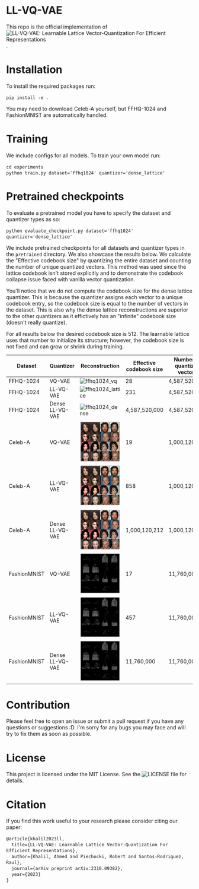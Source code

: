 # LL-VQ-VAE
This repo is the official implementation of ![LL-VQ-VAE: Learnable Lattice Vector-Quantization For Efficient Representations](https://arxiv.org/abs/2310.09382).

# Installation
To install the required packages run:
```
pip install -e .
```

You may need to download Celeb-A yourself, but FFHQ-1024 and FashionMNIST are automatically handled.

# Training
We include configs for all models. To train your own model run:
```
cd experiments
python train.py dataset='ffhq1024' quantizer='dense_lattice'
```

# Pretrained checkpoints
To evaluate a pretrained model you have to specify the dataset and quantizer types as so:
```
python evaluate_checkpoint.py dataset='ffhq1024' quantizer='dense_lattice'
```

We include pretrained checkpoints for all datasets and quantizer types in the `pretrained` directory. We also showcase the results below. We calculate the "Effective codebook size" by quantizing the entire dataset and counting the number of unique quantized vectors. This method was used since the lattice codebook isn't stored explicitly and to demonstrate the codebook collapse issue faced with vanilla vector quantization.

You'll notice that we do not compute the codebook size for the dense lattice quantizer. This is because the quantizer assigns each vector to a unique codebook entry, so the codebook size is equal to the number of vectors in the dataset. This is also why the dense lattice reconstructions are superior to the other quantizers as it effictively has an "infinite" codebook size (doesn't really quantize).

For all results below the desired codebook size is 512. The learnable lattice uses that number to initialize its structure; however, the codebook size is not fixed and can grow or shrink during training.

| Dataset      | Quantizer       | Reconstruction                                                                    | Effective codebook size | Number of quantized vectors |
|--------------|-----------------|-----------------------------------------------------------------------------------|-------------------------|-----------------------------|
| FFHQ-1024    | VQ-VAE          | ![ffhq1024_vq](experiments/reconstructions/ffhq1024/vq.png)                                   | 28                      | 4,587,520,000               |
| FFHQ-1024    | LL-VQ-VAE       | ![ffhq1024_lattice](experiments/reconstructions/ffhq1024/sparse_lattice.png)           | 231                     | 4,587,520,000               |
| FFHQ-1024    | Dense LL-VQ-VAE | ![ffhq1024_dense](experiments/reconstructions/ffhq1024/dense_lattice.png)                     | 4,587,520,000           | 4,587,520,000               |
| Celeb-A      | VQ-VAE          | ![celeba_vq](experiments/reconstructions/celeba/vq.png)                                       | 19                      | 1,000,120,212               |
| Celeb-A      | LL-VQ-VAE       | ![celeba_lattice](experiments/reconstructions/celeba/sparse_lattice.png)               | 858                     | 1,000,120,212               |
| Celeb-A      | Dense LL-VQ-VAE | ![celeba_dense](experiments/reconstructions/celeba/dense_lattice.png)                         | 1,000,120,212           | 1,000,120,212               |
| FashionMNIST | VQ-VAE          | ![fashion-mnist_vq](experiments/reconstructions/fashion-mnist/vq.png)                         | 17                      | 11,760,000                  |
| FashionMNIST | LL-VQ-VAE       | ![fashion-mnist_lattice](experiments/reconstructions/fashion-mnist/sparse_lattice.png) | 457                     | 11,760,000                  |
| FashionMNIST | Dense LL-VQ-VAE | ![fashion-mnist_dense](experiments/reconstructions/fashion-mnist/dense_lattice.png)           | 11,760,000              | 11,760,000                  |

# Contribution
Please feel free to open an issue or submit a pull request if you have any questions or suggestions :D. I'm sorry for any bugs you may face and will try to fix them as soon as possible.

# License
This project is licensed under the MIT License. See the ![LICENSE](LICENSE) file for details.

# Citation
If you find this work useful to your research please consider citing our paper:
```
@article{khalil2023ll,
  title={LL-VQ-VAE: Learnable Lattice Vector-Quantization For Efficient Representations},
  author={Khalil, Ahmed and Piechocki, Robert and Santos-Rodriguez, Raul},
  journal={arXiv preprint arXiv:2310.09382},
  year={2023}
}
```